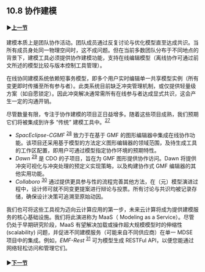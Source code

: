 ## 10.8 协作建模

#### ▶[上一节](7.md)

建模本质上是团队协作活动。团队成员通过反复讨论与优化模型直至达成共识。当所有成员身处同一物理空间时，这不成问题。但在当前多数团队分布于不同地点的背景下，建模工具必须提供协作建模功能，支持在线编辑模型（离线协作可通过前文所述的模型比较与版本控制工具管理）。

在线协同建模系统依赖短事务模型，即多个用户实时编辑单一共享模型实例（所有变更即时传播至所有参与者）。此类系统目前缺乏冲突管理机制，或仅提供轻量级方案（如自愿锁定）。因此冲突解决通常需所有在线参与者达成显式共识，这会产生一定的沟通开销。

尽管数量有限，专注于协作建模的项目正日益增多。随着这些项目成熟，我们预期它们将被集成到许多 “传统” 建模工具中。<sup>[27](0.md#27)</sup>

- *SpacEclipse-CGMF* <sup>[28](0.md#28)</sup> 致力于在基于 GMF 的图形编辑器中集成在线协作功能。该项目还采用基于模型的方法定义图形编辑器的领域范围，及待生成工具的工作区配置，即用户可通过模型指定协作环境的预期特性。
- *Dawn* <sup>[29](0.md#29)</sup> 是 CDO 的子项目，旨在为 GMF 图形提供协作访问。Dawn 将提供冲突可视化与冲突处理的预定义实现策略，以及构建协作式 GMF 编辑器的其他实用功能。
- *Collaboro* <sup>[30](0.md#30)</sup> 通过提供更具参与性的流程完善其他方法，在（元）模型演进过程中，设计师可就不同变更提案进行辩论与投票。所有讨论与共识均被记录存储，确保设计决策可追溯至原始动因。

我们也可将这些工具视为迈向云计算应用的第一步，未来云计算将成为提供建模服务的核心基础设施。我们将此演进称为 MaaS（ Modeling as a Service）。尽管仍处于早期研究阶段，MaaS 有望解决加载或操作超大规模模型时的伸缩性 (scalability) 问题，并促进不同建模服务（可能来自不同供应商）在单一 MDSE 项目中的集成。例如，*EMF-Rest* <sup>[31](0.md#31)</sup> 可为模型生成 RESTFul API，以便您能通过网络轻松访问和管理它们。

#### ▶[下一节](../ch11/0.md)
